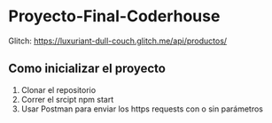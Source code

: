 # Proyecto-Final-Coderhouse

Glitch: https://luxuriant-dull-couch.glitch.me/api/productos/

## Como inicializar el proyecto

1. Clonar el repositorio
2. Correr el srcipt npm start
3. Usar Postman para enviar los https requests con o sin parámetros